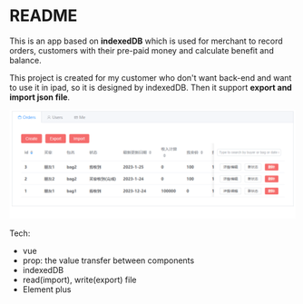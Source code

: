 # README

This is an app based on **indexedDB** which is used for merchant to record orders, customers with their pre-paid money and calculate benefit and balance.

This project is created for my customer who don't want back-end and want to use it in ipad, so it is designed by indexedDB. Then it support **export and import json file**.

![](2023-02-27-18-26-31.png)

Tech:
* vue
* prop: the value transfer between components
* indexedDB
* read(import), write(export) file
* Element plus